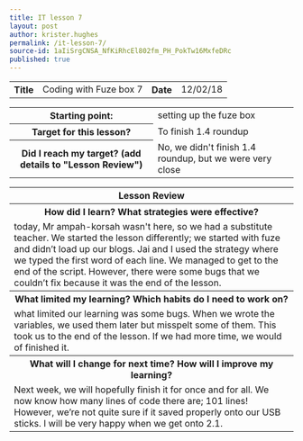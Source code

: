 ```yaml
---
title: IT lesson 7
layout: post
author: krister.hughes
permalink: /it-lesson-7/
source-id: 1aIiSrgCNSA_NfKiRhcEl802fm_PH_PokTw16MxfeDRc
published: true
---
```

<table>
  <tr>
    <th>Title</th>
    <td>Coding with Fuze box 7</td>
    <th>Date</th>
    <td>12/02/18</td>
  </tr>
</table>


<table>
  <tr>
    <th>Starting point:</th>
    <td>setting up the fuze box</td>
  </tr>
  <tr>
    <th>Target for this lesson?</th>
    <td>To finish 1.4 roundup</td>
  </tr>
  <tr>
    <th>Did I reach my target? 
(add details to "Lesson Review")</th>
    <td>No, we didn't finish 1.4 roundup, but we were very close</td>
  </tr>
</table>


<table>
  <tr>
    <th>Lesson Review</th>
  </tr>
  <tr>
    <th>How did I learn? What strategies were effective? </th>
  </tr>
  <tr>
    <td>today, Mr ampah-korsah wasn't here, so we had a substitute teacher. We started the lesson differently; we started with fuze and didn’t load up our blogs. Jai and I used the strategy where we typed the first word of each line. We managed to get to the end of the script. However, there were some bugs that we couldn’t fix because it was the end of the lesson.</td>
  </tr>
  <tr>
    <th>What limited my learning? Which habits do I need to work on? </th>
  </tr>
  <tr>
    <td>what limited our learning was some bugs. When we wrote the variables, we used them later but misspelt some of them. This took us to the end of the lesson. If we had more time, we would of finished it.</td>
  </tr>
  <tr>
    <th>What will I change for next time? How will I improve my learning?</th>
  </tr>
  <tr>
    <td>Next week, we will hopefully finish it for once and for all. We now know how many lines of code there are; 101 lines! However, we’re not quite sure if it saved properly onto our USB sticks. I will be very happy when we get onto 2.1.</td>
  </tr>
</table>


